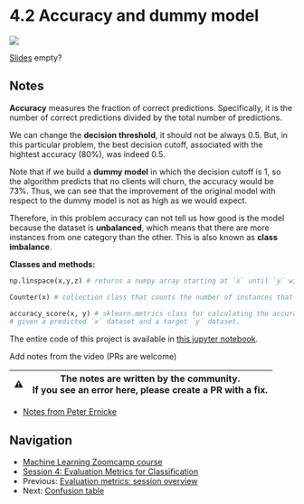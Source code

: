 # 4.2 Accuracy and dummy model

<!-- markdownlint-disable MD033 -->
<!-- markdownlint-disable MD045 -->
<a href="https://www.youtube.com/watch?v=FW_l7lB0HUI&list=PL3MmuxUbc_hIhxl5Ji8t4O6lPAOpHaCLR"><img src="images/thumbnail-4-02.jpg"></a>

[Slides](https://www.slideshare.net/AlexeyGrigorev/ml-zoomcamp-4-evaluation-metrics-for-classification) empty?

## Notes

**Accuracy** measures the fraction of correct predictions. Specifically, it is the number of correct predictions divided by the total number of predictions.

We can change the **decision threshold**, it should not be always 0.5. But, in this particular problem, the best decision cutoff, associated with the hightest accuracy (80%), was indeed 0.5.

Note that if we build a **dummy model** in which the decision cutoff is 1, so the algorithm predicts that no clients will churn, the accuracy would be 73%. Thus, we can see that the improvement of the original model with respect to the dummy model is not as high as we would expect.

Therefore, in this problem accuracy can not tell us how good is the model because the dataset is **unbalanced**, which means that there are more instances from one category than the other. This is also known as **class imbalance**.

**Classes and methods:**

```python
np.linspace(x,y,z) # returns a numpy array starting at `x` until `y` with `z` evenly spaced samples

Counter(x) # collection class that counts the number of instances that satisfy the `x` condition

accuracy_score(x, y) # sklearn.metrics class for calculating the accuracy of a model,
# given a predicted `x` dataset and a target `y` dataset.
```

The entire code of this project is available in [this jupyter notebook](notebook.ipynb).

Add notes from the video (PRs are welcome)

|⚠️|The notes are written by the community.<br>If you see an error here, please create a PR with a fix.|
|---|:-:|

* [Notes from Peter Ernicke](https://knowmledge.com/2023/10/03/ml-zoomcamp-2023-evaluation-metrics-for-classification-part-2/)

## Navigation

* [Machine Learning Zoomcamp course](../)
* [Session 4: Evaluation Metrics for Classification](./)
* Previous: [Evaluation metrics: session overview](01-overview.md)
* Next: [Confusion table](03-confusion-table.md)
